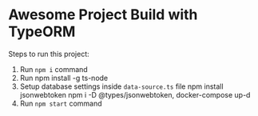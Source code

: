 # Awesome Project Build with TypeORM

Steps to run this project:

1. Run `npm i` command
2. Run npm install -g ts-node
3. Setup database settings inside `data-source.ts` file
npm install jsonwebtoken npm i -D @types/jsonwebtoken, docker-compose up-d
4. Run `npm start` command
